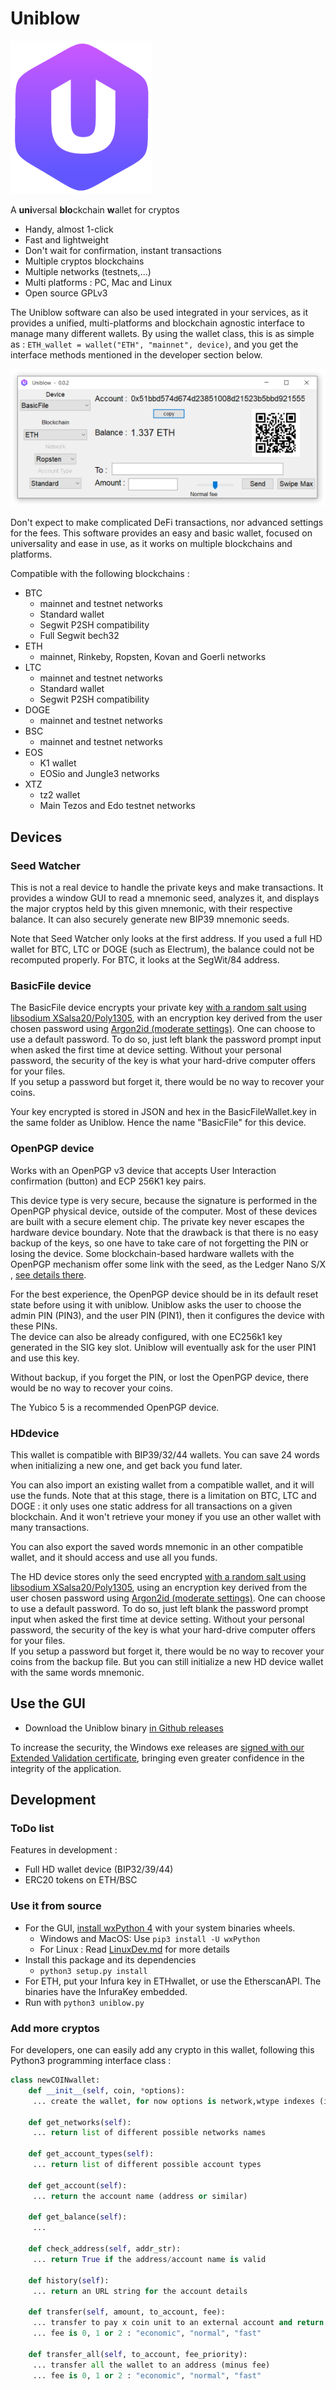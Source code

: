 
# Uniblow

![Uniblow logo](uniblow_logo.png)

A **uni**versal **blo**ckchain **w**allet for cryptos

* Handy, almost 1-click
* Fast and lightweight
* Don't wait for confirmation, instant transactions
* Multiple cryptos blockchains
* Multiple networks (testnets,...)
* Multi platforms : PC, Mac and Linux
* Open source GPLv3

The Uniblow software can also be used integrated in your services, as it
provides a unified, multi-platforms and blockchain agnostic interface to manage
many different wallets. By using the wallet class, this is as simple as :
`ETH_wallet = wallet("ETH", "mainnet", device)`, and you get the interface
methods mentioned in the developer section below.

![Uniblow screenshot](screenshot.png)

Don't expect to make complicated DeFi transactions, nor advanced settings for
the fees. This software provides an easy and basic wallet, focused on
universality and ease in use, as it works on multiple blockchains and platforms.

Compatible with the following blockchains :

* BTC
    * mainnet and testnet networks
    * Standard wallet
    * Segwit P2SH compatibility
    * Full Segwit bech32
* ETH
    * mainnet, Rinkeby, Ropsten, Kovan and Goerli networks
* LTC
    * mainnet and testnet networks
    * Standard wallet
    * Segwit P2SH compatibility
* DOGE
    * mainnet and testnet networks
* BSC
    * mainnet and testnet networks
* EOS
    * K1 wallet
    * EOSio and Jungle3 networks
* XTZ
    * tz2 wallet
    * Main Tezos and Edo testnet networks

## Devices

### Seed Watcher

This is not a real device to handle the private keys and make transactions. It provides a window GUI to read a mnemonic seed, analyzes it, and displays the major cryptos held by this given mnemonic, with their respective balance. It can also securely generate new BIP39 mnemonic seeds.

Note that Seed Watcher only looks at the first address. If you used a full HD wallet for BTC, LTC or DOGE (such as Electrum), the balance could not be recomputed properly. For BTC, it looks at the SegWit/84 address.

### BasicFile device

The BasicFile device encrypts your private key [with a random salt using libsodium
XSalsa20/Poly1305](https://libsodium.gitbook.io/doc/secret-key_cryptography/secretbox#algorithm-details),
with an encryption key derived from the user chosen password using [Argon2id
(moderate settings)](https://raw.githubusercontent.com/P-H-C/phc-winner-argon2/master/argon2-specs.pdf).
One can choose to use a default password. To do so, just left blank the password
prompt input when asked the first time at device setting. Without your personal
password, the security of the key is what your hard-drive computer offers for
your files.  
If you setup a password but forget it, there would be no way to recover your
coins.

Your key encrypted is stored in JSON and hex in the BasicFileWallet.key in the
same folder as Uniblow. Hence the name "BasicFile" for this device.

### OpenPGP device

Works with an OpenPGP v3 device that accepts User Interaction confirmation
(button) and ECP 256K1 key pairs.

This device type is very secure, because the signature is performed in the
OpenPGP physical device, outside of the computer. Most of these devices are
built with a secure element chip. The private key never escapes the hardware
device boundary. Note that the drawback is that there is no easy backup of the
keys, so one have to take care of not forgetting the PIN or losing the device.
Some blockchain-based hardware wallets with the OpenPGP mechanism offer some
link with the seed, as the Ledger Nano S/X , [see details there](https://github.com/LedgerHQ/openpgp-card-app/blob/master/doc/user/blue-app-openpgp-card.rst).

For the best experience, the OpenPGP device should be in its default reset state
before using it with uniblow. Uniblow asks the user to choose the admin PIN
(PIN3), and the user PIN (PIN1), then it configures the device with these PINs.  
The device can also be already configured, with one EC256k1 key generated in the
SIG key slot. Uniblow will eventually ask for the user PIN1 and use this key.

Without backup, if you forget the PIN, or lost the OpenPGP device, there would
be no way to recover your coins.

The Yubico 5 is a recommended OpenPGP device.

### HDdevice

This wallet is compatible with BIP39/32/44 wallets. You can save 24 words when
initializing a new one, and get back you fund later.

You can also import an existing wallet from a compatible wallet, and it will use
the funds. Note that at this stage, there is a limitation on BTC, LTC and DOGE : it
only uses one static address for all transactions on a given blockchain. And it won't
retrieve your money if you use an other wallet with many transactions.

You can also export the saved words mnemonic in an other compatible wallet, and it
should access and use all you funds.

The HD device stores only the seed encrypted [with a random salt using libsodium
XSalsa20/Poly1305](https://libsodium.gitbook.io/doc/secret-key_cryptography/secretbox#algorithm-details),
using an encryption key derived from the user chosen password using [Argon2id
(moderate settings)](https://raw.githubusercontent.com/P-H-C/phc-winner-argon2/master/argon2-specs.pdf).
One can choose to use a default password. To do so, just left blank the password
prompt input when asked the first time at device setting. Without your personal
password, the security of the key is what your hard-drive computer offers for
your files.  
If you setup a password but forget it, there would be no way to recover your
coins from the backup file. But you can still initialize a new HD device wallet
with the same words mnemonic.

## Use the GUI

* Download the Uniblow binary [in Github releases](https://github.com/bitlogik/uniblow/releases/latest)

To increase the security, the Windows exe releases are [signed with our Extended
Validation
certificate](https://en.wikipedia.org/wiki/Code_signing#Extended_validation_(EV)_code_signing),
bringing even greater confidence in the integrity of the application.

## Development

### ToDo list

Features in development :

* Full HD wallet device (BIP32/39/44)
* ERC20 tokens on ETH/BSC

### Use it from source

* For the GUI, [install wxPython 4](https://wxpython.org/pages/downloads/) with your system binaries wheels.
    * Windows and MacOS: Use `pip3 install -U wxPython`
    * For Linux : Read [LinuxDev.md](LinuxDev.md) for more details
* Install this package and its dependencies
    * `python3 setup.py install`
* For ETH, put your Infura key in ETHwallet, or use the EtherscanAPI. The binaries have the InfuraKey embedded.
* Run with `python3 uniblow.py`


### Add more cryptos

For developers, one can easily add any crypto in this wallet, following this Python3 programming interface class :

```Python
class newCOINwallet:
    def __init__(self, coin, *options):
     ... create the wallet, for now options is network,wtype indexes (indexing the list returned by get_networks and get_account_types)

    def get_networks(self):
     ... return list of different possible networks names

    def get_account_types(self):
     ... return list of different possible account types

    def get_account(self):
     ... return the account name (address or similar)

    def get_balance(self):
     ...

    def check_address(self, addr_str):
     ... return True if the address/account name is valid
    
    def history(self):
     ... return an URL string for the account details

    def transfer(self, amount, to_account, fee):
     ... transfer to pay x coin unit to an external account and return txid
     ... fee is 0, 1 or 2 : "economic", "normal", "fast"
    
    def transfer_all(self, to_account, fee_priority):
     ... transfer all the wallet to an address (minus fee)
     ... fee is 0, 1 or 2 : "economic", "normal", "fast"
```
